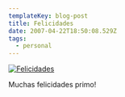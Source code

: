 ```yaml
---
templateKey: blog-post
title: Felicidades
date: 2007-04-22T18:50:08.529Z
tags:
  - personal
---
```

[![Felicidades](https://i2.wp.com/farm1.static.flickr.com/176/468703168_e048538177.jpg?resize=500%2C375 "Felicidades")](http://www.flickr.com/photos/sipuedo/ "Flickr")

Muchas felicidades primo!